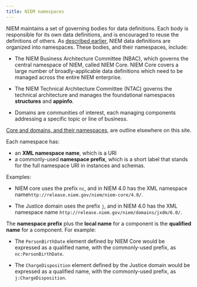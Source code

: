 ```yaml
---
title: NIEM namespaces
---
```


NIEM maintains a set of governing bodies for data definitions. Each body is
responsible for its own data definitions, and is encouraged to reuse the
definitions of others. As [described earlier](../reuse), NIEM data definitions
are organized into namespaces. These bodies, and their namespaces, include:

* The NIEM Business Architecture Committee (NBAC), which governs the central
  namespace of NIEM, called NIEM Core. NIEM Core covers a large number of
  broadly-applicable data definitions which need to be managed across the entire
  NIEM enterprise.

* The NIEM Technical Architecture Committee (NTAC) governs the technical
  architecture and manages the foundational namespaces **structures** and
  **appinfo**.
  
* Domains are communities of interest, each managing components addressing a
  specific topic or line of business. 
  
[Core and domains, and their namespaces](../../../model/content/), are outline
elsewhere on this site.

Each namespace has:

* an **XML namespace name**, which is a URI
* a commonly-used **namespace prefix**, which is a short label that stands for the full
  namespace URI in instances and schemas. 
  
Examples:

* NIEM core uses the prefix `nc`, and in NIEM 4.0 has the XML namespace name`http://release.niem.gov/niem/niem-core/4.0/`.

* The Justice domain uses the prefix `j`, and in NIEM 4.0 has the XML namespace name
  `http://release.niem.gov/niem/domains/jxdm/6.0/`.
  
The **namespace prefix** plus the **local name** for a component is the **qualified name** for
a component. For example:

* The `PersonBirthDate` element defined by NIEM Core would be expressed as a
  qualified name, with the commonly-used prefix, as `nc:PersonBirthDate`.
  
* The `ChargeDisposition` element defined by the Justice domain would be
  expressed as a qualified name, with the commonly-used prefix, as
  `j:ChargeDisposition`.
  

  
  


